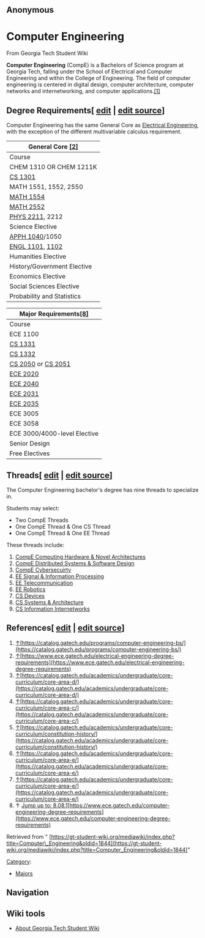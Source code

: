 ## Anonymous

### 
# Computer Engineering

From Georgia Tech Student Wiki

**Computer Engineering** (CompE) is a Bachelors of Science program at Georgia Tech, falling under the School of Electrical and Computer Engineering and within the College of Engineering. The field of computer engineering is centered in digital design, computer architecture, computer networks and internetworking, and computer applications.[\[1\]](https://gt-student-wiki.org/mediawiki/index.php/Computer_Engineering#cite_note-1)

## Degree Requirements\[ [edit](https://gt-student-wiki.org/mediawiki/index.php?title=Computer_Engineering&veaction=edit&section=1 "Edit section: Degree Requirements") \| [edit source](https://gt-student-wiki.org/mediawiki/index.php?title=Computer_Engineering&action=edit&section=1 "Edit section: Degree Requirements")\]

Computer Engineering has the same General Core as [Electrical Engineering](https://gt-student-wiki.org/mediawiki/index.php/Electrical_Engineering "Electrical Engineering"), with the exception of the different multivariable calculus requirement.

| General Core [\[2\]](https://gt-student-wiki.org/mediawiki/index.php/Computer_Engineering#cite_note-2) |
| --- |
| Course | Description |
| CHEM 1310 OR CHEM 1211K | General Chemistry |
| [CS 1301](https://gt-student-wiki.org/mediawiki/index.php/CS_1301 "CS 1301") | Intro to Computing |
| MATH 1551, 1552, 2550 | Differential, Integral, Multivariable Calculus |
| [MATH 1554](https://gt-student-wiki.org/mediawiki/index.php/MATH_1554 "MATH 1554") | Linear Algebra |
| [MATH 2552](https://gt-student-wiki.org/mediawiki/index.php/MATH_2552 "MATH 2552") | Differential Equations |
| [PHYS 2211](https://gt-student-wiki.org/mediawiki/index.php/PHYS_2211 "PHYS 2211"), 2212 | Introductory Physics I and II |
| Science Elective | 3 hours. [\[3\]](https://gt-student-wiki.org/mediawiki/index.php/Computer_Engineering#cite_note-3) |
| [APPH 1040](https://gt-student-wiki.org/mediawiki/index.php/APPH_1040 "APPH 1040")/1050 | Wellness |
| [ENGL 1101](https://gt-student-wiki.org/mediawiki/index.php/ENGL_1101 "ENGL 1101"), [1102](https://gt-student-wiki.org/mediawiki/index.php/ENGL_1102 "ENGL 1102") | English Composition I and II |
| Humanities Elective | 6 hours. [\[4\]](https://gt-student-wiki.org/mediawiki/index.php/Computer_Engineering#cite_note-4) |
| History/Government Elective | 3 hours. [\[5\]](https://gt-student-wiki.org/mediawiki/index.php/Computer_Engineering#cite_note-5) |
| Economics Elective | 3 hours. [\[6\]](https://gt-student-wiki.org/mediawiki/index.php/Computer_Engineering#cite_note-6) |
| Social Sciences Elective | 6 hours. [\[7\]](https://gt-student-wiki.org/mediawiki/index.php/Computer_Engineering#cite_note-7) |
| Probability and Statistics | 3 hours. [\[8\]](https://gt-student-wiki.org/mediawiki/index.php/Computer_Engineering#cite_note-:0-8) |

| Major Requirements[\[8\]](https://gt-student-wiki.org/mediawiki/index.php/Computer_Engineering#cite_note-:0-8) |
| --- |
| Course | Description |
| ECE 1100 | ECE Discovery Studio |
| [CS 1331](https://gt-student-wiki.org/mediawiki/index.php/CS_1331 "CS 1331") | Introduction to Object-Oriented Programming |
| [CS 1332](https://gt-student-wiki.org/mediawiki/index.php/CS_1332 "CS 1332") | Data Structures and Algorithms |
| [CS 2050](https://gt-student-wiki.org/mediawiki/index.php/CS_2050 "CS 2050") or [CS 2051](https://gt-student-wiki.org/mediawiki/index.php/CS_2051 "CS 2051") | Introduction to Discrete Math for CS |
| [ECE 2020](https://gt-student-wiki.org/mediawiki/index.php/ECE_2020 "ECE 2020") | Fundamentals of Digital System Design |
| [ECE 2040](https://gt-student-wiki.org/mediawiki/index.php/ECE_2040 "ECE 2040") | Circuit Analysis |
| [ECE 2031](https://gt-student-wiki.org/mediawiki/index.php/ECE_2031 "ECE 2031") | Digital Design Laboratory |
| [ECE 2035](https://gt-student-wiki.org/mediawiki/index.php/ECE_2035 "ECE 2035") | Programming HW/SW Systems |
| ECE 3005 | Professional Communication |
| ECE 3058 | Architecture, Systems, Concurrency and Energy in Computation |
| ECE 3000/4000-level Elective | 3 hours. |
| Senior Design | 3 hours. |
| Free Electives | Varying hours. Based on selected threads. |

## Threads\[ [edit](https://gt-student-wiki.org/mediawiki/index.php?title=Computer_Engineering&veaction=edit&section=2 "Edit section: Threads") \| [edit source](https://gt-student-wiki.org/mediawiki/index.php?title=Computer_Engineering&action=edit&section=2 "Edit section: Threads")\]

The Computer Engineering bachelor's degree has nine threads to specialize in.

Students may select:

- Two CompE Threads
- One CompE Thread & One CS Thread
- One CompE Thread & One EE Thread

These threads include:

1. [CompE Computing Hardware & Novel Architectures](https://www.ece.gatech.edu/cybersecurity-thread)
2. [CompE Distributed Systems & Software Design](https://www.ece.gatech.edu/distributed-system-software-design)
3. [CompE Cybersecuirty](https://www.ece.gatech.edu/cybersecurity-thread)
4. [EE Signal & Information Processing](https://www.ece.gatech.edu/signal-information-processing-thread)
5. [EE Telecommunication](https://www.ece.gatech.edu/telecommunications-thread)
6. [EE Robotics](https://www.ece.gatech.edu/robotics-autonomous-systems-thread)
7. [CS Devices](https://www.ece.gatech.edu/devices-thread)
8. [CS Systems & Architecture](https://www.ece.gatech.edu/systems-architecture-thread)
9. [CS Information Internetworks](https://www.ece.gatech.edu/information-internetworks-thread)

## References\[ [edit](https://gt-student-wiki.org/mediawiki/index.php?title=Computer_Engineering&veaction=edit&section=3 "Edit section: References") \| [edit source](https://gt-student-wiki.org/mediawiki/index.php?title=Computer_Engineering&action=edit&section=3 "Edit section: References")\]

1. [↑](https://gt-student-wiki.org/mediawiki/index.php/Computer_Engineering#cite_ref-1 "Jump up")[https://catalog.gatech.edu/programs/computer-engineering-bs/](https://catalog.gatech.edu/programs/computer-engineering-bs/)
2. [↑](https://gt-student-wiki.org/mediawiki/index.php/Computer_Engineering#cite_ref-2 "Jump up")[https://www.ece.gatech.edu/electrical-engineering-degree-requirements](https://www.ece.gatech.edu/electrical-engineering-degree-requirements)
3. [↑](https://gt-student-wiki.org/mediawiki/index.php/Computer_Engineering#cite_ref-3 "Jump up")[https://catalog.gatech.edu/academics/undergraduate/core-curriculum/core-area-d/](https://catalog.gatech.edu/academics/undergraduate/core-curriculum/core-area-d/)
4. [↑](https://gt-student-wiki.org/mediawiki/index.php/Computer_Engineering#cite_ref-4 "Jump up")[https://catalog.gatech.edu/academics/undergraduate/core-curriculum/core-area-c/](https://catalog.gatech.edu/academics/undergraduate/core-curriculum/core-area-c/)
5. [↑](https://gt-student-wiki.org/mediawiki/index.php/Computer_Engineering#cite_ref-5 "Jump up")[https://catalog.gatech.edu/academics/undergraduate/core-curriculum/constitution-history/](https://catalog.gatech.edu/academics/undergraduate/core-curriculum/constitution-history/)
6. [↑](https://gt-student-wiki.org/mediawiki/index.php/Computer_Engineering#cite_ref-6 "Jump up")[https://catalog.gatech.edu/academics/undergraduate/core-curriculum/core-area-e/](https://catalog.gatech.edu/academics/undergraduate/core-curriculum/core-area-e/)
7. [↑](https://gt-student-wiki.org/mediawiki/index.php/Computer_Engineering#cite_ref-7 "Jump up")[https://catalog.gatech.edu/academics/undergraduate/core-curriculum/core-area-e/](https://catalog.gatech.edu/academics/undergraduate/core-curriculum/core-area-e/)
8. ↑ [Jump up to: 8.0](https://gt-student-wiki.org/mediawiki/index.php/Computer_Engineering#cite_ref-:0_8-0)[8.1](https://gt-student-wiki.org/mediawiki/index.php/Computer_Engineering#cite_ref-:0_8-1)[https://www.ece.gatech.edu/computer-engineering-degree-requirements](https://www.ece.gatech.edu/computer-engineering-degree-requirements)

Retrieved from " [https://gt-student-wiki.org/mediawiki/index.php?title=Computer\_Engineering&oldid=1844](https://gt-student-wiki.org/mediawiki/index.php?title=Computer_Engineering&oldid=1844)"

[Category](https://gt-student-wiki.org/mediawiki/index.php/Special:Categories "Special:Categories"):

- [Majors](https://gt-student-wiki.org/mediawiki/index.php/Category:Majors "Category:Majors")

## Navigation

## Wiki tools

- [About Georgia Tech Student Wiki](https://gt-student-wiki.org/mediawiki/index.php/GT_Student_Wiki:About "GT Student Wiki:About")